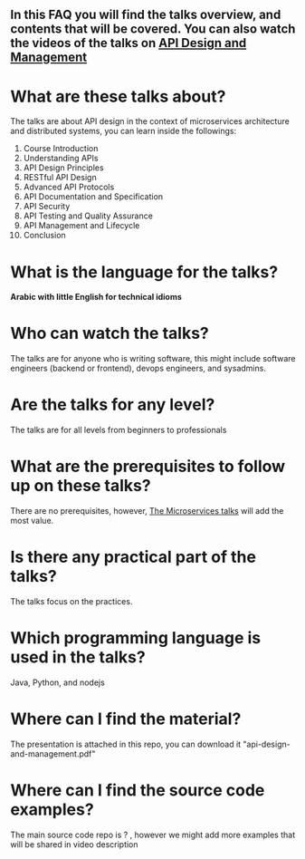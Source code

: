 ## In this FAQ you will find the talks overview, and contents that will be covered. You can also watch the videos of the talks on [API Design and Management](https://www.youtube.com/playlist?list=PLgAqrVq84PDcOryFRPZmhXR_FwGauGtyv)

# What are these talks about?
The talks are about API design in the context of microservices architecture and distributed systems, you can learn inside the followings:
1. Course Introduction
2. Understanding APIs
3. API Design Principles
4. RESTful API Design
5. Advanced API Protocols
6. API Documentation and Specification
7. API Security
8. API Testing and Quality Assurance
9. API Management and Lifecycle
10. Conclusion

# What is the language for the talks?
**Arabic with little English for technical idioms**

# Who can watch the talks?
The talks are for anyone who is writing software, this might include software engineers (backend or frontend), devops engineers, and sysadmins.

# Are the talks for any level?
The talks are for all levels from beginners to professionals

# What are the prerequisites to follow up on these talks?
There are no prerequisites, however, [The Microservices talks](https://www.youtube.com/playlist?list=PLgAqrVq84PDdfiDow3YVsgc1q34JD415Z) will add the most value. 

# Is there any practical part of the talks?
The talks focus on the practices.

# Which programming language is used in the talks?
Java, Python, and nodejs

# Where can I find the material?
The presentation is attached in this repo, you can download it "api-design-and-management.pdf"

# Where can I find the source code examples?
The main source code repo is ? , however we might add more examples that will be shared in video description
